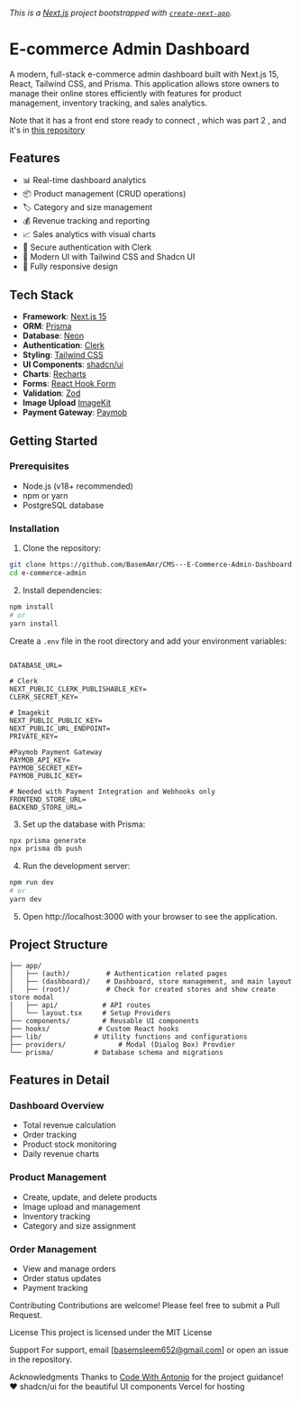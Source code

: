 ###### This is a [Next.js](https://nextjs.org) project bootstrapped with [`create-next-app`](https://nextjs.org/docs/app/api-reference/cli/create-next-app).

# E-commerce Admin Dashboard

A modern, full-stack e-commerce admin dashboard built with Next.js 15, React, Tailwind CSS, and Prisma. This application allows store owners to manage their online stores efficiently with features for product management, inventory tracking, and sales analytics.

Note that it has a front end store ready to connect , which was part 2 , and it's in [this repository](https://github.com/BasemAmr/E-Commerce-Clothes-and-accessories-Store-Front-end)

## Features

- 📊 Real-time dashboard analytics
- 📦 Product management (CRUD operations)
- 🏷️ Category and size management
- 💰 Revenue tracking and reporting
- 📈 Sales analytics with visual charts
- 🔐 Secure authentication with Clerk
- 🎨 Modern UI with Tailwind CSS and Shadcn UI 
- 📱 Fully responsive design

## Tech Stack

- **Framework**: [Next.js 15](https://nextjs.org/)
- **ORM**: [Prisma](https://www.prisma.io/)
- **Database**: [Neon](https://www.neon.tech/)
- **Authentication**: [Clerk](https://clerk.com/)
- **Styling**: [Tailwind CSS](https://tailwindcss.com/)
- **UI Components**: [shadcn/ui](https://ui.shadcn.com/)
- **Charts**: [Recharts](https://recharts.org/)
- **Forms**: [React Hook Form](https://react-hook-form.com/)
- **Validation**: [Zod](https://zod.dev/)
- **Image Upload** [ImageKit](https://imagekit.io/)
- **Payment Gateway**: [Paymob](https://paymob.com/)

## Getting Started

### Prerequisites

- Node.js (v18+ recommended)
- npm or yarn
- PostgreSQL database 

### Installation

1. Clone the repository:
```bash
git clone https://github.com/BasemAmr/CMS---E-Commerce-Admin-Dashboard
cd e-commerce-admin
```

2. Install dependencies:
```bash
npm install
# or
yarn install
```

Create a `.env` file in the root directory and add your environment variables:
```env

DATABASE_URL=

# Clerk
NEXT_PUBLIC_CLERK_PUBLISHABLE_KEY=
CLERK_SECRET_KEY=

# Imagekit
NEXT_PUBLIC_PUBLIC_KEY=
NEXT_PUBLIC_URL_ENDPOINT=
PRIVATE_KEY=

#Paymob Payment Gateway
PAYMOB_API_KEY=
PAYMOB_SECRET_KEY=
PAYMOB_PUBLIC_KEY=

# Needed with Payment Integration and Webhooks only
FRONTEND_STORE_URL=
BACKEND_STORE_URL=
```

3. Set up the database with Prisma:
```bash
npx prisma generate
npx prisma db push
```

4. Run the development server:
```bash
npm run dev
# or
yarn dev
```

5. Open http://localhost:3000 with your browser to see the application.

## Project Structure
```
├── app/
│   ├── (auth)/         # Authentication related pages
│   ├── (dashboard)/    # Dashboard, store management, and main layout
│   ├── (root)/         # Check for created stores and show create store modal
│   ├── api/           # API routes
│   └── layout.tsx     # Setup Providers
├── components/        # Reusable UI components
├── hooks/            # Custom React hooks
├── lib/             # Utility functions and configurations
├── providers/             # Modal (Dialog Box) Provdier 
└── prisma/          # Database schema and migrations
```

## Features in Detail
### Dashboard Overview
- Total revenue calculation
- Order tracking
- Product stock monitoring
- Daily revenue charts
  
### Product Management
- Create, update, and delete products
- Image upload and management
- Inventory tracking
- Category and size assignment

### Order Management
- View and manage orders
- Order status updates
- Payment tracking


Contributing
Contributions are welcome! Please feel free to submit a Pull Request.

License
This project is licensed under the MIT License

Support
For support, email [basemsleem652@gmail.com] or open an issue in the repository.

Acknowledgments
Thanks to [Code With Antonio](https://www.youtube.com/watch?v=5miHyP6lExg) for the project guidance! ❤
shadcn/ui for the beautiful UI components
Vercel for hosting

